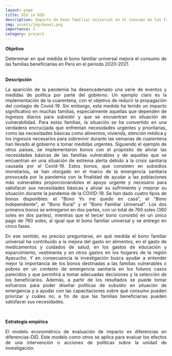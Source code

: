 ```yaml
---
layout: page
title: DID in DID
description: Impacto de bono familiar universal en el consumo de las familias beneficiarias, Perú 2020-2021
img: assets/img/bono1.png
importance: 2
category: project
---
```



**Objetivo**
<div style="text-align: justify;">
Determinar en qué medida el bono familiar universal mejora el consumo de las familias beneficiarias en Perú en el periodo 2020-2021.
</div>
<br>

**Descripción**

<div style="text-align: justify;">

La aparición de la pandemia ha desencadenado una serie de eventos y medidas de política por parte del gobierno. Un ejemplo claro es la implementación de la cuarentena, con el objetivo de reducir la propagación del contagio de Covid-19. Sin embargo, esta medida ha tenido un impacto significativo en muchas familias, especialmente aquellas que dependen de ingresos diarios para subsistir y que se encuentran en situación de vulnerabilidad. Para estas familias, la situación se ha convertido en una verdadera encrucijada que enfrentan necesidades urgentes y prioritarias, como las necesidades básicas como alimentos, vivienda, atención médica y los ingresos necesarios para sobrevivir durante las semanas de cuarentena han llevado al gobierno a tomar medidas urgentes. Siguiendo el ejemplo de otros países, se implementaron bonos con el propósito de aliviar las necesidades básicas de las familias vulnerables y de aquellas que se encuentran en una situación de extrema alerta debido a la crisis sanitaria causada por el Covid-19. Estos bonos, que consisten en subsidios monetarios, se han otorgado en el marco de la emergencia sanitaria provocada por la pandemia con la finalidad de ayudar a las poblaciones más vulnerables proporcionándoles el apoyo urgente y necesario para satisfacer sus necesidades básicas y aliviar su sufrimiento y mejorar su situación durante la pandemia de la COVID-19. Se han dado cuatro tipos de bonos disponibles: el "Bono Yo me quedo en casa", el "Bono Independiente", el "Bono Rural" y el "Bono Familiar Universal". Los dos primeros bonos se entregaron en dos partes, con un total de 760 soles (380 soles en dos partes), mientras que el tercer bono consistió en un único pago de 760 soles, al igual que el bono familiar universal y se entregó en cinco fases.


En ese sentido, es preciso preguntarse, en qué medida el bono familiar universal ha contribuido a la mejora del gasto en alimentos, en el gasto de medicamentos y cuidados de salud, en los gastos de educación y esparcimiento, vestimenta y en otros gastos en los hogares de la región Ayacucho. Y en consecuencia la investigación busca ayudar a entender mejor la importancia de los bonos destinadas a las familias vulnerables o pobres en un contexto de emergencia sanitaria en los futuros casos parecidos y que permitirá a tomar adecuadas decisiones y la selección de los beneficiarios. Además, a partir de los resultados se puede tomar esfuerzos para poder diseñar políticas de subsidio en situación de emergencia y a ayudar con las capacitaciones sobre qué consumo pueden priorizar y cuáles no, a fin de que las familias beneficiarias pueden satisfacer sus necesidades.

</div>
<br>

**Estrategia empírica**

<div style="text-align: justify;">

El modelo econométrico de evaluación de impacto es diferencias en diferencias-DID. Este modelo como otros se aplica para evaluar los efectos de una intervención o acciones de políticas sobre la unidad de investigación.

</div>

